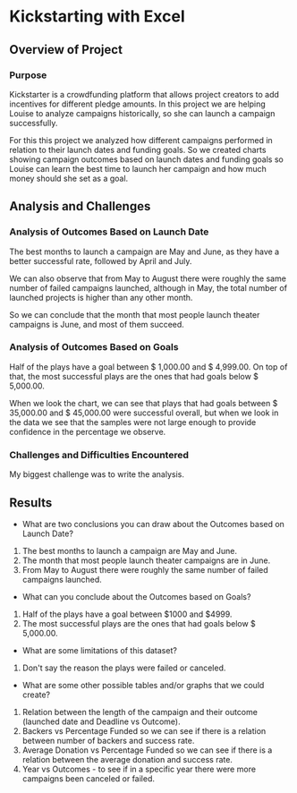 # Kickstarting with Excel

## Overview of Project

### Purpose

Kickstarter is a crowdfunding platform that allows project creators to add incentives for different pledge amounts. In this project we are helping Louise to analyze campaigns historically, so she can launch a campaign successfully. 

For this this project we analyzed how different campaigns performed in relation to their launch dates and funding goals. So we created charts showing campaign outcomes based on launch dates and funding goals so Louise can learn the best time to launch her campaign and how much money should she set as a goal.



## Analysis and Challenges

### Analysis of Outcomes Based on Launch Date

The best months to launch a campaign are May and June, as they have a better successful rate, followed by April and July. 

We can also observe that from May to August there were roughly the same number of failed campaigns launched, although in May, the total number of launched projects is higher than any other month.

So we can conclude that the month that most people launch theater campaigns is June, and most of them succeed.


### Analysis of Outcomes Based on Goals

Half of the plays have a goal between $ 1,000.00 and $ 4,999.00. On top of that, the most successful plays are the ones that had goals below $ 5,000.00. 

When we look the chart, we can see that plays that had goals between $ 35,000.00 and $ 45,000.00 were successful overall, but when we look in the data we see that the samples were not large enough to provide confidence in the percentage we observe.



### Challenges and Difficulties Encountered


My biggest challenge was to write the analysis. 


## Results

- What are two conclusions you can draw about the Outcomes based on Launch Date?
1. The best months to launch a campaign are May and June.
2. The month that most people launch theater campaigns are in June.
3. From May to August there were roughly the same number of failed campaigns launched.

- What can you conclude about the Outcomes based on Goals?
1. Half of the plays have a goal between $1000 and $4999. 
2. The most successful plays are the ones that had goals below $ 5,000.00. 

- What are some limitations of this dataset?
1. Don't say the reason the plays were failed or canceled.


- What are some other possible tables and/or graphs that we could create?
1. Relation between the length of the campaign and their outcome (launched date and Deadline vs Outcome).
2. Backers vs Percentage Funded so we can see if there is a relation between number of backers and success rate.
3. Average Donation vs Percentage Funded so we can see if there is a relation between the average donation and success rate.
4. Year vs Outcomes - to see if in a specific year there were more campaigns been canceled or failed.
